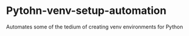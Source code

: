 # Pytohn-venv-setup-automation
Automates some of the tedium of creating venv environments for Python
